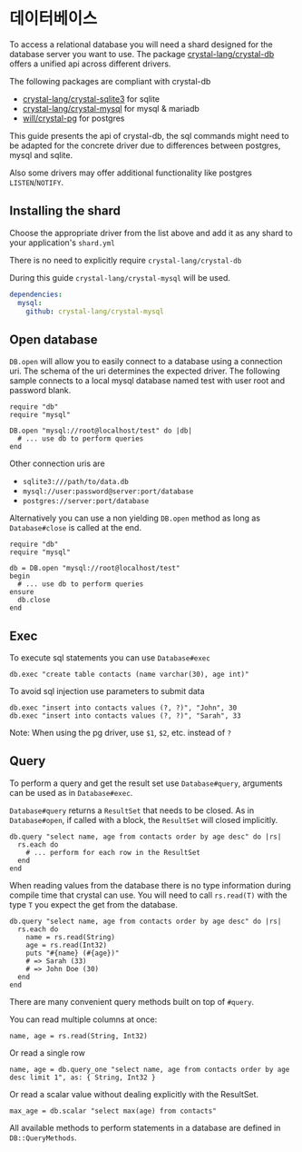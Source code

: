 # 데이터베이스

To access a relational database you will need a shard designed for the database server you want to use. The package [crystal-lang/crystal-db](https://github.com/crystal-lang/crystal-db) offers a unified api across different drivers.

The following packages are compliant with crystal-db

* [crystal-lang/crystal-sqlite3](https://github.com/crystal-lang/crystal-sqlite3) for sqlite
* [crystal-lang/crystal-mysql](https://github.com/crystal-lang/crystal-mysql) for mysql & mariadb
* [will/crystal-pg](https://github.com/will/crystal-pg) for postgres

This guide presents the api of crystal-db, the sql commands might need to be adapted for the concrete driver due to differences between postgres, mysql and sqlite.

Also some drivers may offer additional functionality like postgres `LISTEN`/`NOTIFY`.

## Installing the shard

Choose the appropriate driver from the list above and add it as any shard to your application's `shard.yml`

There is no need to explicitly require `crystal-lang/crystal-db`

During this guide `crystal-lang/crystal-mysql` will be used.

```yaml
dependencies:
  mysql:
    github: crystal-lang/crystal-mysql
```

## Open database

`DB.open` will allow you to easily connect to a database using a connection uri. The schema of the uri determines the expected driver. The following sample connects to a local mysql database named test with user root and password blank.

```crystal
require "db"
require "mysql"

DB.open "mysql://root@localhost/test" do |db|
  # ... use db to perform queries
end
```

Other connection uris are

* `sqlite3:///path/to/data.db`
* `mysql://user:password@server:port/database`
* `postgres://server:port/database`

Alternatively you can use a non yielding `DB.open` method as long as `Database#close` is called at the end.

```crystal
require "db"
require "mysql"

db = DB.open "mysql://root@localhost/test"
begin
  # ... use db to perform queries
ensure
  db.close
end
```

## Exec

To execute sql statements you can use `Database#exec`

```crystal
db.exec "create table contacts (name varchar(30), age int)"
```

To avoid sql injection use parameters to submit data

```crystal
db.exec "insert into contacts values (?, ?)", "John", 30
db.exec "insert into contacts values (?, ?)", "Sarah", 33
```

Note: When using the pg driver, use `$1`, `$2`, etc. instead of `?`

## Query

To perform a query and get the result set use `Database#query`, arguments can be used as in `Database#exec`.

`Database#query` returns a `ResultSet` that needs to be closed. As in `Database#open`, if called with a block, the `ResultSet` will closed implicitly.

```crystal
db.query "select name, age from contacts order by age desc" do |rs|
  rs.each do
    # ... perform for each row in the ResultSet
  end
end
```

When reading values from the database there is no type information during compile time that crystal can use. You will need to call `rs.read(T)` with the type `T` you expect the get from the database.

```crystal
db.query "select name, age from contacts order by age desc" do |rs|
  rs.each do
    name = rs.read(String)
    age = rs.read(Int32)
    puts "#{name} (#{age})"
    # => Sarah (33)
    # => John Doe (30)
  end
end
```

There are many convenient query methods built on top of `#query`.

You can read multiple columns at once:

```crystal
name, age = rs.read(String, Int32)
```

Or read a single row

```crystal
name, age = db.query_one "select name, age from contacts order by age desc limit 1", as: { String, Int32 }
```

Or read a scalar value without dealing explicitly with the ResultSet.

```crystal
max_age = db.scalar "select max(age) from contacts"
```

All available methods to perform statements in a database are defined in `DB::QueryMethods`.
